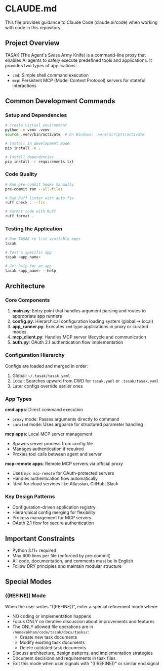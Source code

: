 # CLAUDE.md

This file provides guidance to Claude Code (claude.ai/code) when working with code in this repository.

## Project Overview

TASAK (The Agent's Swiss Army Knife) is a command-line proxy that enables AI agents to safely execute predefined tools and applications. It provides two types of applications:
- `cmd`: Simple shell command execution
- `mcp`: Persistent MCP (Model Context Protocol) servers for stateful interactions

## Common Development Commands

### Setup and Dependencies
```bash
# Create virtual environment
python -m venv .venv
source .venv/bin/activate  # On Windows: .venv\Scripts\activate

# Install in development mode
pip install -e .

# Install dependencies
pip install -r requirements.txt
```

### Code Quality
```bash
# Run pre-commit hooks manually
pre-commit run --all-files

# Run Ruff linter with auto-fix
ruff check . --fix

# Format code with Ruff
ruff format .
```

### Testing the Application
```bash
# Run TASAK to list available apps
tasak

# Test a specific app
tasak <app_name>

# Get help for an app
tasak <app_name> --help
```

## Architecture

### Core Components

1. **main.py**: Entry point that handles argument parsing and routes to appropriate app runners
2. **config.py**: Hierarchical configuration loading system (global → local)
3. **app_runner.py**: Executes `cmd` type applications in proxy or curated modes
4. **mcp_client.py**: Handles MCP server lifecycle and communication
5. **auth.py**: OAuth 2.1 authentication flow implementation

### Configuration Hierarchy

Configs are loaded and merged in order:
1. Global: `~/.tasak/tasak.yaml`
2. Local: Searches upward from CWD for `tasak.yaml` or `.tasak/tasak.yaml`
3. Later configs override earlier ones

### App Types

**cmd apps**: Direct command execution
- `proxy` mode: Passes arguments directly to command
- `curated` mode: Uses argparse for structured parameter handling

**mcp apps**: Local MCP server management
- Spawns server process from config file
- Manages authentication if required
- Proxies tool calls between agent and server

**mcp-remote apps**: Remote MCP servers via official proxy
- Uses `npx mcp-remote` for OAuth-protected servers
- Handles authentication flow automatically
- Ideal for cloud services like Atlassian, GitHub, Slack

### Key Design Patterns

- Configuration-driven application registry
- Hierarchical config merging for flexibility
- Process management for MCP servers
- OAuth 2.1 flow for secure authentication

## Important Constraints

- Python 3.11+ required
- Max 600 lines per file (enforced by pre-commit)
- All code, documentation, and comments must be in English
- Follow DRY principles and maintain modular structure

## Special Modes

### ((REFINE)) Mode
When the user writes "((REFINE))", enter a special refinement mode where:
- NO coding or implementation happens
- Focus ONLY on iterative discussion about improvements and features
- The ONLY allowed file operations are in `/home/okhan/code/tasak/docs/tasks/`:
  - Create new task documents
  - Modify existing task documents
  - Delete outdated task documents
- Discuss architecture, design patterns, and implementation strategies
- Document decisions and requirements in task files
- Exit this mode when user signals with "((!REFINE))" or similar end signal
